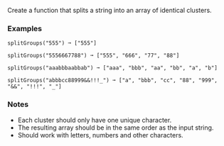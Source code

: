Create a function that splits a string into an array of identical clusters.


### Examples ###
    splitGroups("555") ➞ ["555"]

    splitGroups("5556667788") ➞ ["555", "666", "77", "88"]

    splitGroups("aaabbbaabbab") ➞ ["aaa", "bbb", "aa", "bb", "a", "b"]

    splitGroups("abbbcc88999&&!!!_") ➞ ["a", "bbb", "cc", "88", "999", "&&", "!!!", "_"]


### Notes ###
*   Each cluster should only have one unique character.
*   The resulting array should be in the same order as the input string.
*   Should work with letters, numbers and other characters.